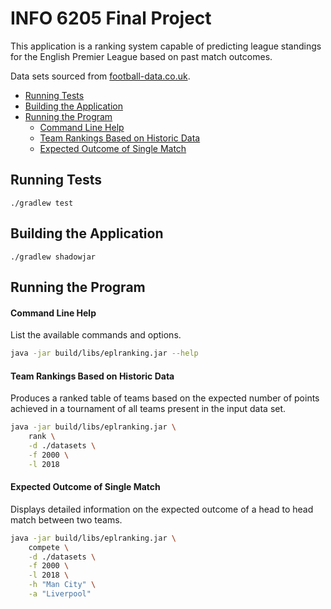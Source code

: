 # INFO 6205 Final Project

This application is a ranking system capable of predicting league standings for the English Premier League based on past match outcomes.

Data sets sourced from [football-data.co.uk](http://www.football-data.co.uk/englandm.php).

- [Running Tests](#running-tests)
- [Building the Application](#building-the-application)
- [Running the Program](#running-the-program)
    - [Command Line Help](#command-line-help)
    - [Team Rankings Based on Historic Data](#team-rankings-based-on-historic-data)
    - [Expected Outcome of Single Match](#expected-outcome-of-single-match)

## Running Tests
```
./gradlew test
```

## Building the Application
```
./gradlew shadowjar
```

## Running the Program

#### Command Line Help

List the available commands and options.

```bash
java -jar build/libs/eplranking.jar --help
```

#### Team Rankings Based on Historic Data

Produces a ranked table of teams based on the expected number of points achieved in a tournament of all teams present in the input data set.

```bash
java -jar build/libs/eplranking.jar \
    rank \
    -d ./datasets \
    -f 2000 \
    -l 2018
```

#### Expected Outcome of Single Match

Displays detailed information on the expected outcome of a head to head match between two teams.

```bash
java -jar build/libs/eplranking.jar \
    compete \
    -d ./datasets \
    -f 2000 \
    -l 2018 \
    -h "Man City" \
    -a "Liverpool"
```
